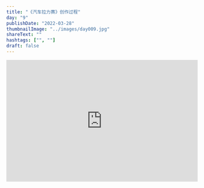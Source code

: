 ```yaml
---
title: "《汽车拉力赛》创作过程"
day: "9"
publishDate: "2022-03-28"
thumbnailImage: "../images/day009.jpg"
shareText: ""
hashtags: ["", ""]
draft: false
---
```


<!-- <video src="blob:https://www.ixigua.com/5b0220aa-6011-4548-a16f-71525abbab5f" width="100%" height="100%" autoplay="" controls="controls"></video> -->

<iframe width="100%" height="320px" frameborder="0" src="https://www.ixigua.com/iframe/7080128634190725640?autoplay=0" referrerpolicy="unsafe-url" allowfullscreen></iframe>
